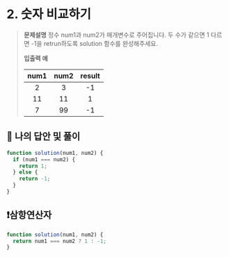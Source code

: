 # 2. 숫자 비교하기

> **문제설명**
> 정수 num1과 num2가 매개변수로 주어집니다. 두 수가 같으면 1 다르면 -1을 retrun하도록 solution 함수를 완성해주세요.
>
> **입출력 예**
>
> | num1 | num2 | result |
> | :--: | :--: | :----: |
> |  2   |  3   |   -1   |
> |  11  |  11  |   1    |
> |  7   |  99  |   -1   |

## 💭 나의 답안 및 풀이

```js
function solution(num1, num2) {
  if (num1 === num2) {
    return 1;
  } else {
    return -1;
  }
}
```

## ❗️삼항연산자

```js
function solution(num1, num2) {
  return num1 === num2 ? 1 : -1;
}
```
